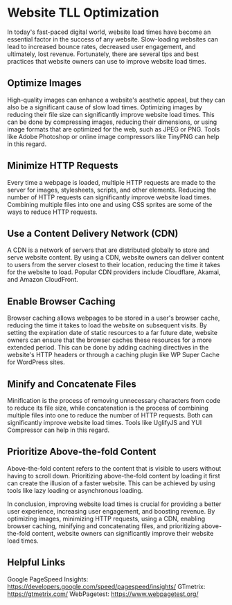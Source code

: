 # Website TLL Optimization

In today's fast-paced digital world, website load times have become an essential factor in the success of any website. Slow-loading websites can lead to increased bounce rates, decreased user engagement, and ultimately, lost revenue. Fortunately, there are several tips and best practices that website owners can use to improve website load times.

## Optimize Images

High-quality images can enhance a website's aesthetic appeal, but they can also be a significant cause of slow load times. Optimizing images by reducing their file size can significantly improve website load times. This can be done by compressing images, reducing their dimensions, or using image formats that are optimized for the web, such as JPEG or PNG. Tools like Adobe Photoshop or online image compressors like TinyPNG can help in this regard.

## Minimize HTTP Requests

Every time a webpage is loaded, multiple HTTP requests are made to the server for images, stylesheets, scripts, and other elements. Reducing the number of HTTP requests can significantly improve website load times. Combining multiple files into one and using CSS sprites are some of the ways to reduce HTTP requests.

## Use a Content Delivery Network (CDN)

A CDN is a network of servers that are distributed globally to store and serve website content. By using a CDN, website owners can deliver content to users from the server closest to their location, reducing the time it takes for the website to load. Popular CDN providers include Cloudflare, Akamai, and Amazon CloudFront.

## Enable Browser Caching

Browser caching allows webpages to be stored in a user's browser cache, reducing the time it takes to load the website on subsequent visits. By setting the expiration date of static resources to a far future date, website owners can ensure that the browser caches these resources for a more extended period. This can be done by adding caching directives in the website's HTTP headers or through a caching plugin like WP Super Cache for WordPress sites.

## Minify and Concatenate Files

Minification is the process of removing unnecessary characters from code to reduce its file size, while concatenation is the process of combining multiple files into one to reduce the number of HTTP requests. Both can significantly improve website load times. Tools like UglifyJS and YUI Compressor can help in this regard.

## Prioritize Above-the-fold Content

Above-the-fold content refers to the content that is visible to users without having to scroll down. Prioritizing above-the-fold content by loading it first can create the illusion of a faster website. This can be achieved by using tools like lazy loading or asynchronous loading.

In conclusion, improving website load times is crucial for providing a better user experience, increasing user engagement, and boosting revenue. By optimizing images, minimizing HTTP requests, using a CDN, enabling browser caching, minifying and concatenating files, and prioritizing above-the-fold content, website owners can significantly improve their website load times.

## Helpful Links

Google PageSpeed Insights: https://developers.google.com/speed/pagespeed/insights/
GTmetrix: https://gtmetrix.com/
WebPagetest: https://www.webpagetest.org/
